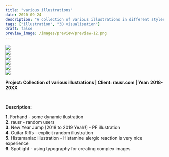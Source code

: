 ```yaml
---
title: "various illustrations"
date: 2020-09-24
description: "A collection of various illustrations in different styles and techniques."
tags: ["illustration", "3D visualisation"]
draft: false
preview_image: /images/preview/preview-12.png
---
```




<div class="col-adapt-single col">


<div class="row-adapt-double row" style="margin: 0 !important;">
<div class="col mr-2" style="padding: 0 !important;">
<img class="my-2" src="/images/various-illustrations/content-various-illustrations-1.png">
</div>
<div class="col ml-2" style="padding: 0 !important;">
<img class="my-2" src="/images/various-illustrations/content-various-illustrations-2.png">
</div>
</div>

<div class="row-adapt-double row" style="margin: 0 !important;">
<div class="col mr-2" style="padding: 0 !important;">
<img class="my-2" src="/images/various-illustrations/content-various-illustrations-3.jpg">
</div>
<div class="col ml-2" style="padding: 0 !important;">
<img class="my-2" src="/images/various-illustrations/content-various-illustrations-4.png">
</div>
</div>

<div class="row-adapt-double row" style="margin: 0 !important;">
<div class="col mr-2" style="padding: 0 !important;">
<img class="my-2" src="/images/various-illustrations/content-various-illustrations-5.png">
</div>
<div class="col ml-2" style="padding: 0 !important;">
<img class="my-2" src="/images/various-illustrations/content-various-illustrations-6.png">
</div>
</div>


</div>


<div class="col-adapt-single col" style="margin-bottom: 5rem !important;">

	
**Project: Collection of various illustrations | Client: rausr.com | Year: 2018-20XX**

<br>

**Description:**
<br>

**1.** Forhand - some dynamic ilustration<br>
**2.** rausr - random users<br>
**3.** New Year Jump [2018 to 2019 Yeah!] - PF illustration<br>
**4.** Guitar Riffs - explicit random illustration<br>
**5.** Histamaniac illustration - Histamine alergic reaction is very nice experience<br>
**6.** Spotlight - using typography for creating complex images<br>

</div>

